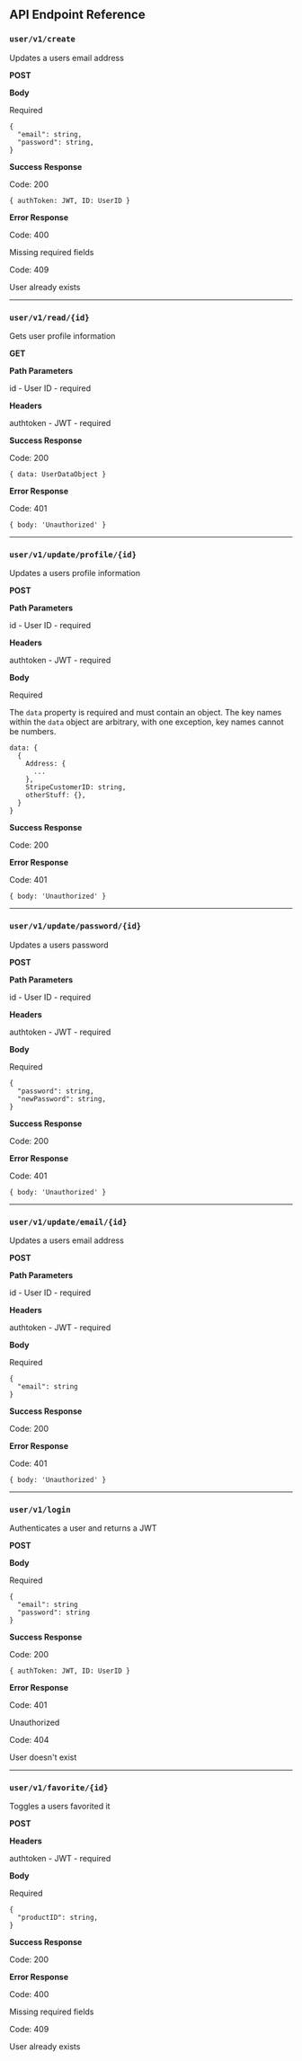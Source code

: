 ## API Endpoint Reference

### `user/v1/create`

Updates a users email address

**POST**

**Body**

Required

```
{
  "email": string,
  "password": string,
}
```

**Success Response**

Code: 200

`{ authToken: JWT, ID: UserID }`

**Error Response**

Code: 400

Missing required fields

Code: 409

User already exists

---

### `user/v1/read/{id}`

Gets user profile information

**GET**


**Path Parameters**

id - User ID - required

**Headers**

authtoken - JWT - required

**Success Response**

Code: 200

`{ data: UserDataObject }`


**Error Response**

Code: 401

`{ body: 'Unauthorized' }`

---

### `user/v1/update/profile/{id}`

Updates a users profile information

**POST**


**Path Parameters**

id - User ID - required

**Headers**

authtoken - JWT - required

**Body**

Required

The `data` property is required and must contain an object. The key names within the `data` object are arbitrary, with one exception, key names cannot be numbers.

```
data: {
  {
    Address: {
      ...
    },
    StripeCustomerID: string,
    otherStuff: {},
  }
}
```

**Success Response**

Code: 200

**Error Response**

Code: 401

`{ body: 'Unauthorized' }`

---

### `user/v1/update/password/{id}`

Updates a users password

**POST**


**Path Parameters**

id - User ID - required

**Headers**

authtoken - JWT - required

**Body**

Required

```
{
  "password": string,
  "newPassword": string,
}
```

**Success Response**

Code: 200

**Error Response**

Code: 401

`{ body: 'Unauthorized' }`

---

### `user/v1/update/email/{id}`

Updates a users email address

**POST**


**Path Parameters**

id - User ID - required

**Headers**

authtoken - JWT - required

**Body**

Required

```
{
  "email": string
}
```

**Success Response**

Code: 200

**Error Response**

Code: 401

`{ body: 'Unauthorized' }`

---

### `user/v1/login`

Authenticates a user and returns a JWT

**POST**

**Body**

Required

```
{
  "email": string
  "password": string
}
```

**Success Response**

Code: 200

`{ authToken: JWT, ID: UserID }`

**Error Response**

Code: 401

Unauthorized

Code: 404

User doesn't exist

---

### `user/v1/favorite/{id}`

Toggles a users favorited it

**POST**

**Headers**

authtoken - JWT - required

**Body**

Required

```
{
  "productID": string,
}
```

**Success Response**

Code: 200

**Error Response**

Code: 400

Missing required fields

Code: 409

User already exists
